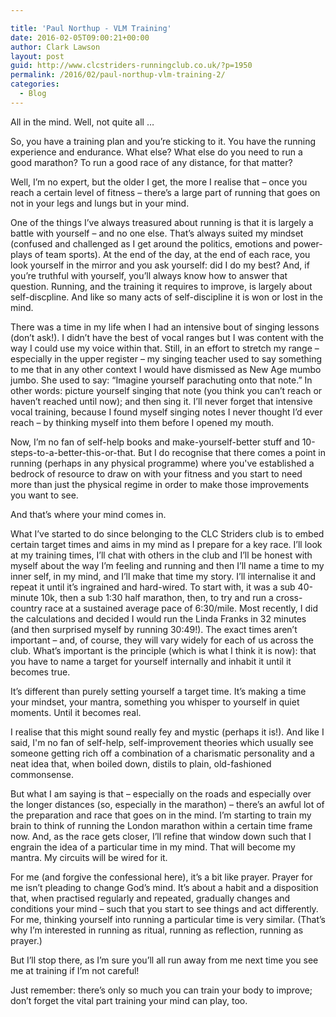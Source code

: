 ```yaml
---

title: 'Paul Northup - VLM Training'
date: 2016-02-05T09:00:21+00:00
author: Clark Lawson
layout: post
guid: http://www.clcstriders-runningclub.co.uk/?p=1950
permalink: /2016/02/paul-northup-vlm-training-2/
categories:
  - Blog
---
```

All in the mind. Well, not quite all …

So, you have a training plan and you’re sticking to it. You have the running experience and endurance. What else? What else do you need to run a good marathon? To run a good race of any distance, for that matter?

Well, I’m no expert, but the older I get, the more I realise that – once you reach a certain level of fitness – there’s a large part of running that goes on not in your legs and lungs but in your mind.

One of the things I’ve always treasured about running is that it is largely a battle with yourself – and no one else. That’s always suited my mindset (confused and challenged as I get around the politics, emotions and power-plays of team sports). At the end of the day, at the end of each race, you look yourself in the mirror and you ask yourself: did I do my best? And, if you’re truthful with yourself, you’ll always know how to answer that question. Running, and the training it requires to improve, is largely about self-discpline. And like so many acts of self-discipline it is won or lost in the mind.

There was a time in my life when I had an intensive bout of singing lessons (don’t ask!). I didn’t have the best of vocal ranges but I was content with the way I could use my voice within that. Still, in an effort to stretch my range – especially in the upper register – my singing teacher used to say something to me that in any other context I would have dismissed as New Age mumbo jumbo. She used to say: “Imagine yourself parachuting onto that note.” In other words: picture yourself singing that note (you think you can’t reach or haven’t reached until now); and then sing it. I’ll never forget that intensive vocal training, because I found myself singing notes I never thought I’d ever reach – by thinking myself into them before I opened my mouth.

Now, I’m no fan of self-help books and make-yourself-better stuff and 10-steps-to-a-better-this-or-that. But I do recognise that there comes a point in running (perhaps in any physical programme) where you've established a bedrock of resource to draw on with your fitness and you start to need more than just the physical regime in order to make those improvements you want to see.

And that’s where your mind comes in.

What I’ve started to do since belonging to the CLC Striders club is to embed certain target times and aims in my mind as I prepare for a key race. I’ll look at my training times, I’ll chat with others in the club and I’ll be honest with myself about the way I’m feeling and running and then I’ll name a time to my inner self, in my mind, and I’ll make that time my story. I’ll internalise it and repeat it until it’s ingrained and hard-wired. To start with, it was a sub 40-minute 10k, then a sub 1:30 half marathon, then, to try and run a cross-country race at a sustained average pace of 6:30/mile. Most recently, I did the calculations and decided I would run the Linda Franks in 32 minutes (and then surprised myself by running 30:49!). The exact times aren’t important – and, of course, they will vary widely for each of us across the club. What’s important is the principle (which is what I think it is now): that you have to name a target for yourself internally and inhabit it until it becomes true.

It’s different than purely setting yourself a target time. It’s making a time your mindset, your mantra, something you whisper to yourself in quiet moments. Until it becomes real.

I realise that this might sound really fey and mystic (perhaps it is!). And like I said, I'm no fan of self-help, self-improvement theories which usually see someone getting rich off a combination of a charismatic personality and a neat idea that, when boiled down, distils to plain, old-fashioned commonsense.

But what I am saying is that – especially on the roads and especially over the longer distances (so, especially in the marathon) – there’s an awful lot of the preparation and race that goes on in the mind. I’m starting to train my brain to think of running the London marathon within a certain time frame now. And, as the race gets closer, I’ll refine that window down such that I engrain the idea of a particular time in my mind. That will become my mantra. My circuits will be wired for it.

For me (and forgive the confessional here), it’s a bit like prayer. Prayer for me isn’t pleading to change God’s mind. It’s about a habit and a disposition that, when practised regularly and repeated, gradually changes and conditions your mind – such that you start to see things and act differently. For me, thinking yourself into running a particular time is very similar. (That’s why I’m interested in running as ritual, running as reflection, running as prayer.)

But I’ll stop there, as I’m sure you’ll all run away from me next time you see me at training if I’m not careful!

Just remember: there’s only so much you can train your body to improve; don’t forget the vital part training your mind can play, too.